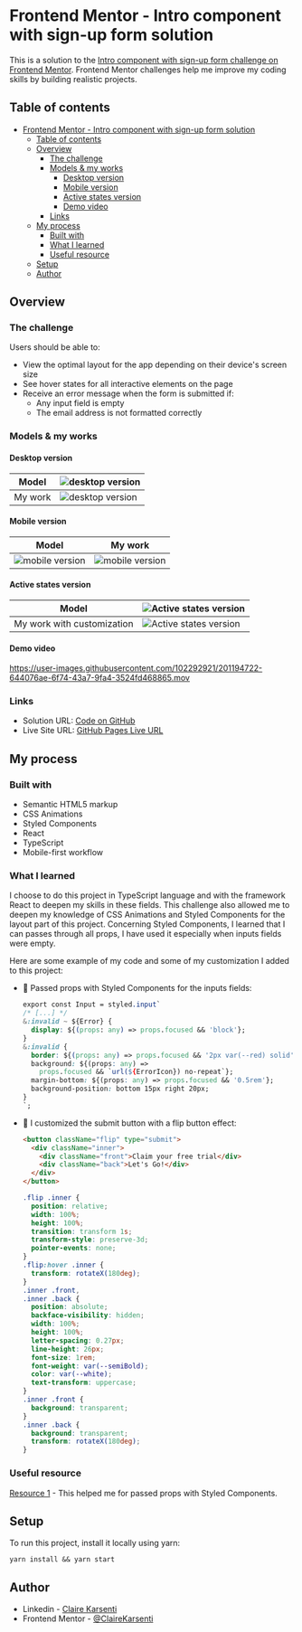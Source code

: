 # Frontend Mentor - Intro component with sign-up form solution

This is a solution to the [Intro component with sign-up form challenge on Frontend Mentor](https://www.frontendmentor.io/challenges/intro-component-with-signup-form-5cf91bd49edda32581d28fd1).
Frontend Mentor challenges help me improve my coding skills by building realistic projects.

## Table of contents

- [Frontend Mentor - Intro component with sign-up form solution](#frontend-mentor---intro-component-with-sign-up-form-solution)
  - [Table of contents](#table-of-contents)
  - [Overview](#overview)
    - [The challenge](#the-challenge)
    - [Models \& my works](#models--my-works)
      - [Desktop version](#desktop-version)
      - [Mobile version](#mobile-version)
      - [Active states version](#active-states-version)
      - [Demo video](#demo-video)
    - [Links](#links)
  - [My process](#my-process)
    - [Built with](#built-with)
    - [What I learned](#what-i-learned)
    - [Useful resource](#useful-resource)
  - [Setup](#setup)
  - [Author](#author)

## Overview

### The challenge

Users should be able to:

- View the optimal layout for the app depending on their device's screen size
- See hover states for all interactive elements on the page
- Receive an error message when the form is submitted if:
  - Any input field is empty
  - The email address is not formatted correctly

### Models & my works

#### Desktop version

| Model   | ![desktop version](./src/assets/design/desktop-design.jpg)           |
| ------- | -------------------------------------------------------------------- |
| My work | ![desktop version](./src/assets/my-work/my-work-desktop-version.png) |

#### Mobile version

| Model                                                    | My work                                                            |
| -------------------------------------------------------- | ------------------------------------------------------------------ |
| ![mobile version](./src/assets/design/mobile-design.jpg) | ![mobile version](./src/assets/my-work/my-work-mobile-version.png) |

#### Active states version

| Model                      | ![Active states version](./src/assets/design/active-states.jpg)                 |
| -------------------------- | ------------------------------------------------------------------------------- |
| My work with customization | ![Active states version](./src/assets/my-work/my-work-active-state-version.png) |

#### Demo video

https://user-images.githubusercontent.com/102292921/201194722-644076ae-6f74-43a7-9fa4-3524fd468865.mov

### Links

- Solution URL: [Code on GitHub](https://github.com/ClaireKarsenti/SignUp-Form)
- Live Site URL: [GitHub Pages Live URL](https://clairekarsenti.github.io/SignUp-Form/)

## My process

### Built with

- Semantic HTML5 markup
- CSS Animations
- Styled Components
- React
- TypeScript
- Mobile-first workflow

### What I learned

I choose to do this project in TypeScript language and with the framework React to deepen my skills in these fields.
This challenge also allowed me to deepen my knowledge of CSS Animations and Styled Components for the layout part of this project. Concerning Styled Components, I learned that I can passes through all props, I have used it especially when inputs fields were empty.

Here are some example of my code and some of my customization I added to this project:

- :nail_care: Passed props with Styled Components for the inputs fields:

  ```css
  export const Input = styled.input`
  /* [...] */
  &:invalid ~ ${Error} {
    display: ${(props: any) => props.focused && 'block'};
  }
  &:invalid {
    border: ${(props: any) => props.focused && '2px var(--red) solid'};
    background: ${(props: any) =>
      props.focused && `url(${ErrorIcon}) no-repeat`};
    margin-bottom: ${(props: any) => props.focused && '0.5rem'};
    background-position: bottom 15px right 20px;
  }
  `;
  ```

- :arrows_counterclockwise: I customized the submit button with a flip button effect:

  ```html
  <button className="flip" type="submit">
    <div className="inner">
      <div className="front">Claim your free trial</div>
      <div className="back">Let's Go!</div>
    </div>
  </button>
  ```

  ```css
  .flip .inner {
    position: relative;
    width: 100%;
    height: 100%;
    transition: transform 1s;
    transform-style: preserve-3d;
    pointer-events: none;
  }
  .flip:hover .inner {
    transform: rotateX(180deg);
  }
  .inner .front,
  .inner .back {
    position: absolute;
    backface-visibility: hidden;
    width: 100%;
    height: 100%;
    letter-spacing: 0.27px;
    line-height: 26px;
    font-size: 1rem;
    font-weight: var(--semiBold);
    color: var(--white);
    text-transform: uppercase;
  }
  .inner .front {
    background: transparent;
  }
  .inner .back {
    background: transparent;
    transform: rotateX(180deg);
  }
  ```

### Useful resource

[Resource 1](https://styled-components.com/docs/basics#passed-props) - This helped me for passed props with Styled Components.

## Setup

To run this project, install it locally using yarn:

```
yarn install && yarn start
```

## Author

- Linkedin - [Claire Karsenti](https://www.linkedin.com/in/claire-karsenti/)
- Frontend Mentor - [@ClaireKarsenti](https://www.frontendmentor.io/profile/ClaireKarsenti)
